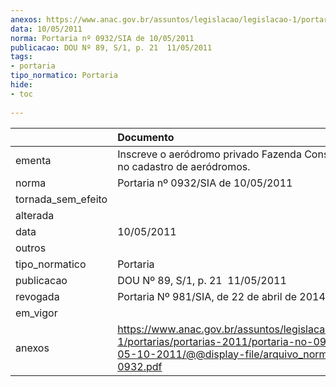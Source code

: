 ```yaml
---
anexos: https://www.anac.gov.br/assuntos/legislacao/legislacao-1/portarias/portarias-2011/portaria-no-0932-sia-de-05-10-2011/@@display-file/arquivo_norma/PA2011-0932.pdf
data: 10/05/2011
norma: Portaria nº 0932/SIA de 10/05/2011
publicacao: DOU Nº 89, S/1, p. 21  11/05/2011
tags:
- portaria
tipo_normatico: Portaria
hide: 
- toc 
 
---
```


|                    | Documento                                                                                                                                                         |
|:-------------------|:------------------------------------------------------------------------------------------------------------------------------------------------------------------|
| ementa             | Inscreve o aeródromo privado Fazenda Constância (SP) no cadastro de aeródromos.                                                                                   |
| norma              | Portaria nº 0932/SIA de 10/05/2011                                                                                                                                |
| tornada_sem_efeito |                                                                                                                                                                   |
| alterada           |                                                                                                                                                                   |
| data               | 10/05/2011                                                                                                                                                        |
| outros             |                                                                                                                                                                   |
| tipo_normatico     | Portaria                                                                                                                                                          |
| publicacao         | DOU Nº 89, S/1, p. 21  11/05/2011                                                                                                                                 |
| revogada           | Portaria Nº 981/SIA, de 22 de abril de 2014                                                                                                                       |
| em_vigor           |                                                                                                                                                                   |
| anexos             | https://www.anac.gov.br/assuntos/legislacao/legislacao-1/portarias/portarias-2011/portaria-no-0932-sia-de-05-10-2011/@@display-file/arquivo_norma/PA2011-0932.pdf |